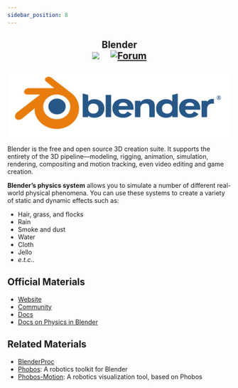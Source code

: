 ```yaml
---
sidebar_position: 8
---
```


<h2 align="center">
  <b>Blender</b>

<div align="center">
    <a href="https://www.blender.org/" target="_blank"><img src="https://img.shields.io/badge/Website-Blender-red"></img></a>
    &nbsp;
    &nbsp;
    <a href="https://www.blender.org/community/" target="_blank"><img src="https://img.shields.io/badge/Forum-Community-yellow" alt="Forum"></img></a>
</div>
</h2>

![Blender](imgs/Blender.svg)


Blender is the free and open source 3D creation suite. It supports the entirety of the 3D pipeline—modeling, rigging, animation, simulation, rendering, compositing and motion tracking, even video editing and game creation.

**Blender’s physics system** allows you to simulate a number of different real-world physical phenomena. You can use these systems to create a variety of static and dynamic effects such as:

- Hair, grass, and flocks
- Rain
- Smoke and dust
- Water
- Cloth
- Jello
- *e.t.c.*.

## Official Materials
- [Website](https://www.blender.org/)
- [Community](https://www.blender.org/community)
- [Docs](https://docs.blender.org/)
- [Docs on Physics in Blender](https://docs.blender.org/manual/en/latest/physics/index.html)

## Related Materials
- [BlenderProc](https://github.com/DLR-RM/BlenderProc)
- [Phobos](https://github.com/dfki-ric/phobos): A robotics toolkit for Blender
- [Phobos-Motion](https://github.com/YuyangLee/Phobos-Motion): A robotics visualization tool, based on Phobos
